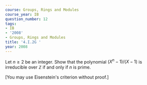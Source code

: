 ```yaml
---
course: Groups, Rings and Modules
course_year: IB
question_number: 12
tags:
- IB
- '2008'
- Groups, Rings and Modules
title: '4.I.2G '
year: 2008
---
```



Let $n \geq 2$ be an integer. Show that the polynomial $\left(X^{n}-1\right) /(X-1)$ is irreducible over $\mathbb{Z}$ if and only if $n$ is prime.

[You may use Eisenstein's criterion without proof.]
